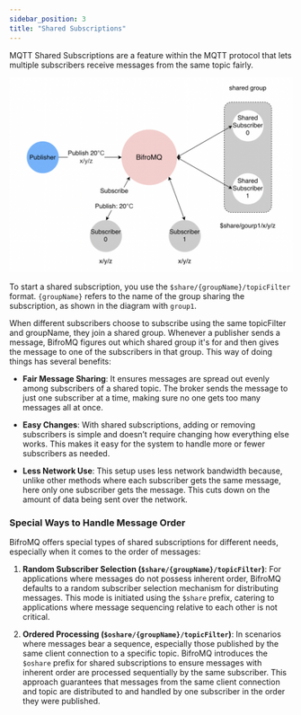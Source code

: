 ```yaml
---
sidebar_position: 3
title: "Shared Subscriptions"
---
```


MQTT Shared Subscriptions are a feature within the MQTT protocol that lets multiple subscribers receive messages from the same topic fairly.

![shared-subscription](images/shared-subscription.png)

To start a shared subscription, you use the `$share/{groupName}/topicFilter` format. `{groupName}` refers to the name of the group sharing the subscription, as shown in the diagram with `group1`.

When different subscribers choose to subscribe using the same topicFilter and groupName, they join a shared group. Whenever a publisher sends a message, BifroMQ figures out which shared group it's for and then gives the message to one of the subscribers in that group. This way of doing things has several benefits:

* **Fair Message Sharing**: It ensures messages are spread out evenly among subscribers of a shared topic. The broker sends the message to just one subscriber at a time, making sure no one gets too many messages all at once.

* **Easy Changes**: With shared subscriptions, adding or removing subscribers is simple and doesn’t require changing how everything else works. This makes it easy for the system to handle more or fewer subscribers as needed.

* **Less Network Use**: This setup uses less network bandwidth because, unlike other methods where each subscriber gets the same message, here only one subscriber gets the message. This cuts down on the amount of data being sent over the network.

### Special Ways to Handle Message Order

BifroMQ offers special types of shared subscriptions for different needs, especially when it comes to the order of messages:

1. **Random Subscriber Selection (`$share/{groupName}/topicFilter`)**: For applications where messages do not possess inherent order, BifroMQ defaults to a random subscriber selection mechanism for distributing messages. This mode is initiated using the `$share` prefix, catering to applications where message sequencing relative to each other is not critical.

2. **Ordered Processing (`$oshare/{groupName}/topicFilter`)**: In scenarios where messages bear a sequence, especially those published by the same client connection to a specific topic. BifroMQ introduces the `$oshare` prefix for shared subscriptions to ensure messages with inherent order are processed sequentially by the same subscriber. This approach guarantees that messages from the same client connection and topic are distributed to and handled by one subscriber in the order they were published.